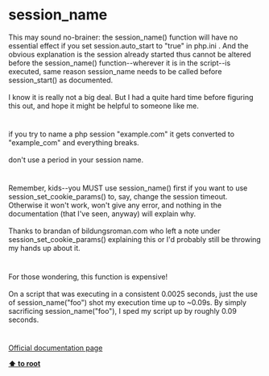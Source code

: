 # session_name




<div class="phpcode"><span class="html">
This may sound no-brainer: the session_name() function will have no essential effect if you set session.auto_start to &quot;true&quot; in php.ini . And the obvious explanation is the session already started thus cannot be altered before the session_name() function--wherever it is in the script--is executed, same reason session_name needs to be called before session_start() as documented.<br><br>I know it is really not a big deal. But I had a quite hard time before figuring this out, and hope it might be helpful to someone like me.</span>
</div>
  

#


<div class="phpcode"><span class="html">
if you try to name a php session &quot;example.com&quot; it gets converted to &quot;example_com&quot; and everything breaks.<br><br>don&apos;t use a period in your session name.</span>
</div>
  

#


<div class="phpcode"><span class="html">
Remember, kids--you MUST use session_name() first if you want to use session_set_cookie_params() to, say, change the session timeout. Otherwise it won&apos;t work, won&apos;t give any error, and nothing in the documentation (that I&apos;ve seen, anyway) will explain why.<br><br>Thanks to brandan of bildungsroman.com who left a note under session_set_cookie_params() explaining this or I&apos;d probably still be throwing my hands up about it.</span>
</div>
  

#


<div class="phpcode"><span class="html">
For those wondering, this function is expensive!<br><br>On a script that was executing in a consistent 0.0025 seconds, just the use of session_name(&quot;foo&quot;) shot my execution time up to ~0.09s. By simply sacrificing session_name(&quot;foo&quot;), I sped my script up by roughly 0.09 seconds.</span>
</div>
  

#

[Official documentation page](https://www.php.net/manual/en/function.session-name.php)

**[⬆ to root](/)**